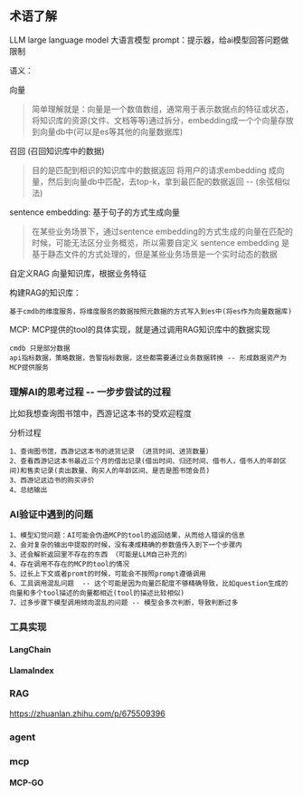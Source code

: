 ## 术语了解
LLM large language model  大语言模型
prompt：提示器，给ai模型回答问题做限制

语义：

向量
> 简单理解就是：向量是一个数值数组，通常用于表示数据点的特征或状态， 将知识库的资源(文件、文档等等)通过拆分，embedding成一个个向量存放到向量db中(可以是es等其他的向量数据库)

召回 (召回知识库中的数据)
> 目的是匹配到相识的知识库中的数据返回
> 将用户的请求embedding 成向量，然后到向量db中匹配，去top-k，拿到最匹配的数据返回 -- (余弦相似法)


sentence embedding: 基于句子的方式生成向量
> 在某些业务场景下，通过sentence embedding的方式生成的向量在匹配的时候，可能无法区分业务概览，所以需要自定义
> sentence embedding 是基于静态文件的方式处理的，但是某些业务场景是一个实时动态的数据

自定义RAG 向量知识库，根据业务特征


构建RAG的知识库：
```text
基于cmdb的维度服务，将维度服务的数据按照元数据的方式写入到es中(将es作为向量数据库)
```

MCP: MCP提供的tool的具体实现，就是通过调用RAG知识库中的数据实现
```text
cmdb 只是部分数据
api指标数据，策略数据，告警指标数据，这些都需要通过业务数据转换 -- 形成数据资产为MCP提供服务
```

### 理解AI的思考过程 -- 一步步尝试的过程
比如我想查询图书馆中，西游记这本书的受欢迎程度

分析过程
```text
1、查询图书馆，西游记这本书的进货记录 （进货时间、进货数量）
2、查看西游记这本书最近三个月的借出记录(借出时间、归还时间、借书人，借书人的年龄区间)和售卖记录(卖出数量、购买人的年龄区间、是否是图书馆会员)
3、西游记这边书的购买评价
4、总结输出
```

### AI验证中遇到的问题
```text
1、模型幻觉问题：AI可能会伪造MCP的tool的返回结果，从而给人错误的信息
2、会对复杂的输出中提取的时候，没有凑成精确的参数值传入到下一个步骤内
3、还会解析返回里不存在的东西 （可能是LLM自己补充的）
4、存在调用不存在的MCP的tool的情况
5、过长上下文或者promt的时候，可能会不按照prompt遵循调用
6、工具调用混乱问题  -- 这个可能是因为向量匹配度不够精确导致，比如question生成的向量和多个tool描述的向量都相近(tool的描述比较相似)
7、过多步骤下模型调用倾向混乱的问题 -- 模型会多次判断，导致判断过多
```




### 工具实现

#### LangChain

#### LlamaIndex


### RAG
https://zhuanlan.zhihu.com/p/675509396



### agent


### mcp

#### MCP-GO
